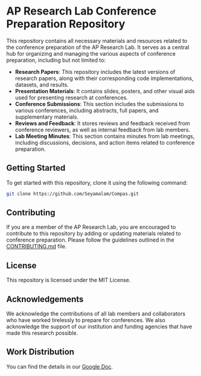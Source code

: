 # AP Research Lab Conference Preparation Repository

This repository contains all necessary materials and resources related to the conference preparation of the AP Research Lab. It serves as a central hub for organizing and managing the various aspects of conference preparation, including but not limited to:

- **Research Papers**: This repository includes the latest versions of research papers, along with their corresponding code implementations, datasets, and results.
- **Presentation Materials**: It contains slides, posters, and other visual aids used for presenting research at conferences.
- **Conference Submissions**: This section includes the submissions to various conferences, including abstracts, full papers, and supplementary materials.
- **Reviews and Feedback**: It stores reviews and feedback received from conference reviewers, as well as internal feedback from lab members.
- **Lab Meeting Minutes**: This section contains minutes from lab meetings, including discussions, decisions, and action items related to conference preparation.

## Getting Started

To get started with this repository, clone it using the following command:

```bash
git clone https://github.com/Seyamalam/Compas.git
```

## Contributing

If you are a member of the AP Research Lab, you are encouraged to contribute to this repository by adding or updating materials related to conference preparation. Please follow the guidelines outlined in the [CONTRIBUTING.md](CONTRIBUTING.md) file.

## License

This repository is licensed under the MIT License.

## Acknowledgements

We acknowledge the contributions of all lab members and collaborators who have worked tirelessly to prepare for conferences. We also acknowledge the support of our institution and funding agencies that have made this research possible.


## Work Distribution

You can find the details in our [Google Doc](https://docs.google.com/document/d/1o98OKMsc57hLGhSHWjtr3TjopIXigzLsaVbPRktT-xo/edit?usp=sharing).

